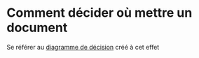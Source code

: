 # Comment décider où mettre un document

Se référer au [diagramme de décision][diagramme_décision] créé à cet effet

[diagramme_décision]: ../informations/types_de_document.md

